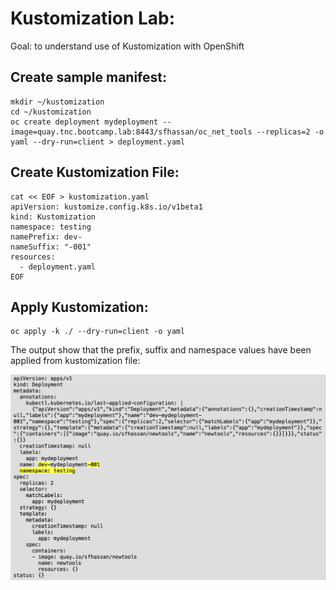 # Kustomization Lab:

Goal: to understand use of Kustomization with OpenShift 

## Create sample manifest:

``` 
mkdir ~/kustomization
cd ~/kustomization
oc create deployment mydeployment --image=quay.tnc.bootcamp.lab:8443/sfhassan/oc_net_tools --replicas=2 -o yaml --dry-run=client > deployment.yaml
```
## Create Kustomization File:
```
cat << EOF > kustomization.yaml
apiVersion: kustomize.config.k8s.io/v1beta1
kind: Kustomization
namespace: testing
namePrefix: dev-
nameSuffix: "-001"
resources:
  - deployment.yaml
EOF
```
## Apply Kustomization: 
```
oc apply -k ./ --dry-run=client -o yaml 
```
The output show that the prefix, suffix and namespace values have been applied from kustomization file: 

![here](images/kustomization_1.png)
